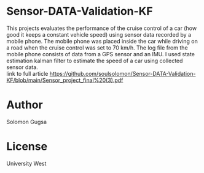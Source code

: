 # Sensor-DATA-Validation-KF
This projects evaluates the performance of the cruise control of a car (how good it keeps a constant vehicle speed) using
sensor data recorded by a mobile phone. The mobile phone was placed inside the car while driving on a road when the cruise control
was set to 70 km/h. The log file from the mobile phone consists of data from a GPS sensor and an IMU. I used state estimation kalman
filter to estimate the speed of a car using collected sensor data. 
<br>
link to full article https://github.com/soulsolomon/Sensor-DATA-Validation-KF/blob/main/Sensor_project_final%20(3).pdf

# Author
Solomon Gugsa

# License
University West
